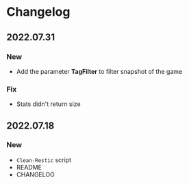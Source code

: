 # Changelog

## 2022.07.31

### New

- Add the parameter **TagFilter** to filter snapshot of the game

### Fix

- Stats didn't return size

## 2022.07.18

### New

- `Clean-Restic` script
- README
- CHANGELOG
